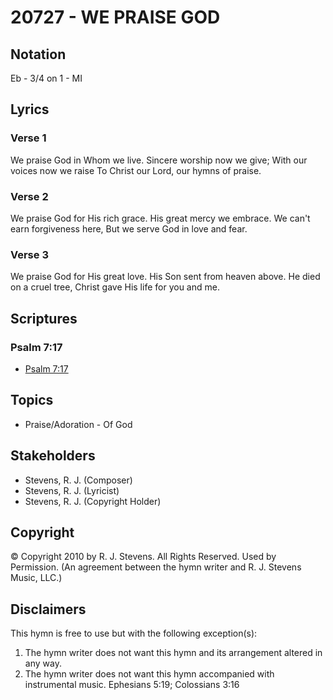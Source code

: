 # 20727 - WE PRAISE GOD

## Notation

Eb - 3/4 on 1 - MI

## Lyrics

### Verse 1

We praise God in Whom we live. Sincere worship now we give; With our voices now we raise To Christ our Lord, our hymns of praise.

### Verse 2

We praise God for His rich grace. His great mercy we embrace. We can't earn forgiveness here, But we serve God in love and fear.

### Verse 3

We praise God for His great love. His Son sent from heaven above. He died on a cruel tree, Christ gave His life for you and me.


## Scriptures

### Psalm 7:17

- [Psalm 7:17](https://www.biblegateway.com/passage/?search=Psalm%207%3A17)


## Topics

- Praise/Adoration - Of God

## Stakeholders

- Stevens, R. J. (Composer)
- Stevens, R. J. (Lyricist)
- Stevens, R. J. (Copyright Holder)

## Copyright

© Copyright 2010 by R. J. Stevens. All Rights Reserved. Used by Permission.
(An agreement between the hymn writer and R. J. Stevens Music, LLC.)

## Disclaimers

This hymn is free to use but with the following exception(s):
1. The hymn writer does not want this hymn and its arrangement altered in any way.
2. The hymn writer does not want this hymn accompanied with instrumental music.
Ephesians 5:19; Colossians 3:16

